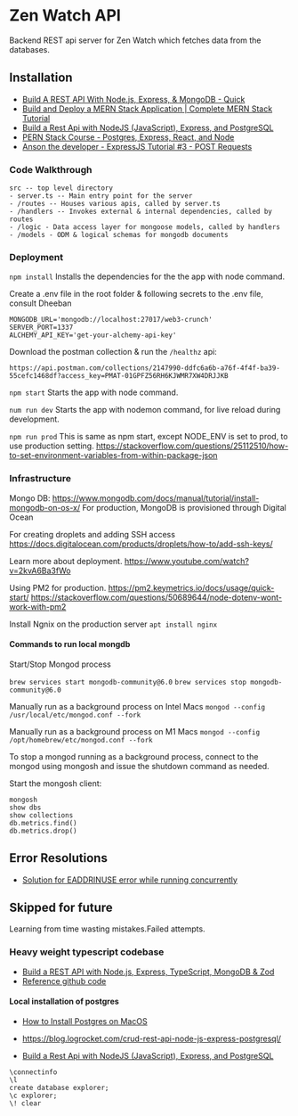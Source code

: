 # Zen Watch API
Backend REST api server for Zen Watch which fetches data from the databases.

## Installation
* [Build A REST API With Node.js, Express, & MongoDB - Quick](https://www.youtube.com/watch?v=fgTGADljAeg)
* [Build and Deploy a MERN Stack Application | Complete MERN Stack Tutorial](https://www.youtube.com/watch?v=2kvA6Ba3fWo)
* [Build a Rest Api with NodeJS (JavaScript), Express, and PostgreSQL](https://www.youtube.com/watch?v=DihOP19LQdg)
* [PERN Stack Course - Postgres, Express, React, and Node](https://www.youtube.com/watch?v=ldYcgPKEZC8)
* [Anson the developer - ExpressJS Tutorial #3 - POST Requests](https://www.youtube.com/watch?v=1cjdlfB11Ss)

### Code Walkthrough
```
src -- top level directory
- server.ts -- Main entry point for the server
- /routes -- Houses various apis, called by server.ts
- /handlers -- Invokes external & internal dependencies, called by routes
- /logic - Data access layer for mongoose models, called by handlers
- /models - ODM & logical schemas for mongodb documents
```

### Deployment
``` npm install ```
Installs the dependencies for the the app with node command.

Create a .env file in the root folder & following secrets to the .env file, consult Dheeban
```
MONGODB_URL='mongodb://localhost:27017/web3-crunch'
SERVER_PORT=1337
ALCHEMY_API_KEY='get-your-alchemy-api-key'
```

Download the postman collection & run the `/healthz` api:
```
https://api.postman.com/collections/2147990-ddfc6a6b-a76f-4f4f-ba39-55cefc1468df?access_key=PMAT-01GPFZ56RH6KJWMR7XW4DRJJKB
```

``` npm start ```
Starts the app with node command.

``` num run dev ```
Starts the app with nodemon command, for live reload during development.

``` npm run prod ```
This is same as npm start, except NODE_ENV is set to prod, to use production setting.
https://stackoverflow.com/questions/25112510/how-to-set-environment-variables-from-within-package-json


### Infrastructure
Mongo DB: https://www.mongodb.com/docs/manual/tutorial/install-mongodb-on-os-x/
For production, MongoDB is provisioned through Digital Ocean

For creating droplets and adding SSH access
https://docs.digitalocean.com/products/droplets/how-to/add-ssh-keys/

Learn more about deployment.
https://www.youtube.com/watch?v=2kvA6Ba3fWo

Using PM2 for production.
https://pm2.keymetrics.io/docs/usage/quick-start/
https://stackoverflow.com/questions/50689644/node-dotenv-wont-work-with-pm2

Install Ngnix on the production server
```apt install nginx ```

#### Commands to run local mongdb

Start/Stop Mongod process

```brew services start mongodb-community@6.0```
```brew services stop mongodb-community@6.0```

Manually run as a background process on Intel Macs
```mongod --config /usr/local/etc/mongod.conf --fork```

Manually run as a background process on M1 Macs
```mongod --config /opt/homebrew/etc/mongod.conf --fork```

To stop a mongod running as a background process, connect to the mongod using 
mongosh and issue the shutdown command as needed.

Start the mongosh client:
```
mongosh
show dbs
show collections
db.metrics.find()
db.metrics.drop()
```

## Error Resolutions
* [Solution for EADDRINUSE error while running concurrently](https://stackoverflow.com/questions/61181302/nodemon-error-listen-eaddrinuse-address-already-in-use-5000) 


## Skipped for future
Learning from time wasting mistakes.Failed attempts.

### Heavy weight typescript codebase
* [Build a REST API with Node.js, Express, TypeScript, MongoDB & Zod](https://www.youtube.com/watch?v=BWUi6BS9T5Y)
* [Reference github code](https://github.com/TomDoesTech/REST-API-Tutorial-Updated/blob/main/src/models/product.model.ts)

#### Local installation of postgres

* [How to Install Postgres on MacOS](https://www.youtube.com/watch?v=Z-iM7hUdBSg)

* https://blog.logrocket.com/crud-rest-api-node-js-express-postgresql/

* [Build a Rest Api with NodeJS (JavaScript), Express, and PostgreSQL](https://www.youtube.com/watch?v=DihOP19LQdg)

```
\connectinfo
\l
create database explorer;
\c explorer;
\! clear



```

